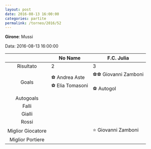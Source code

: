 ```yaml
---
layout: post
date: 2016-08-13 16:00:00
categories: partite
permalink: /torneo/2016/52
---
```

**Girone**: Mussi

Data: 2016-08-13 16:00:00

| | No Name | F.C. Julia |
|:-----:|-----|-----|
Risultato|2|3
Goals|⚽ Andrea Aste<br/>⚽ Elia Tomasoni|⚽⚽ Giovanni Zamboni<br/><br/>⚽   Autogol<br/>
Autogoals||
Falli||
Gialli||
Rossi||
Miglior Giocatore||⭐ Giovanni Zamboni<br/>
Miglior Portiere||